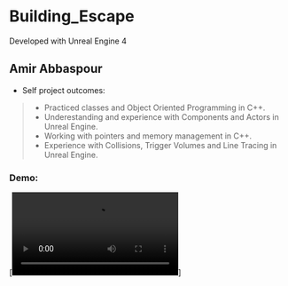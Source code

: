 # Building_Escape

Developed with Unreal Engine 4

## Amir Abbaspour  
- Self project outcomes:
> - Practiced classes and Object Oriented Programming in C++.
> - Underestanding and experience with Components and Actors in Unreal Engine.
> - Working with pointers and memory management in C++.
> - Experience with Collisions, Trigger Volumes and Line Tracing in Unreal Engine.

### Demo:
[![Watch the video](/Video/Building_Escape-UnrealEditor202-021308-09-11.mp4)]